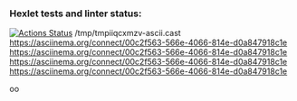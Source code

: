 ### Hexlet tests and linter status:
[![Actions Status](https://github.com/Scout89547/java-project-lvl1/workflows/hexlet-check/badge.svg)](https://github.com/Scout89547/java-project-lvl1/actions)
/tmp/tmpiiqcxmzv-ascii.cast
https://asciinema.org/connect/00c2f563-566e-4066-814e-d0a847918c1e
https://asciinema.org/connect/00c2f563-566e-4066-814e-d0a847918c1e
https://asciinema.org/connect/00c2f563-566e-4066-814e-d0a847918c1e
https://asciinema.org/connect/00c2f563-566e-4066-814e-d0a847918c1e
                                                                                            


оо